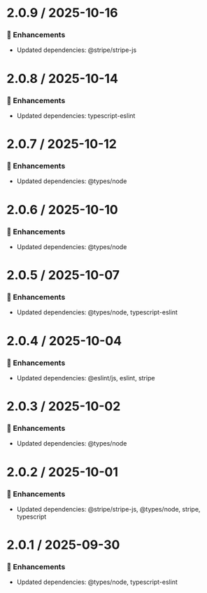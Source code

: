 # 2.0.9 / 2025-10-16

### :tada: Enhancements
- Updated dependencies: @stripe/stripe-js

# 2.0.8 / 2025-10-14

### :tada: Enhancements
- Updated dependencies: typescript-eslint

# 2.0.7 / 2025-10-12

### :tada: Enhancements
- Updated dependencies: @types/node

# 2.0.6 / 2025-10-10

### :tada: Enhancements
- Updated dependencies: @types/node

# 2.0.5 / 2025-10-07

### :tada: Enhancements
- Updated dependencies: @types/node, typescript-eslint

# 2.0.4 / 2025-10-04

### :tada: Enhancements
- Updated dependencies: @eslint/js, eslint, stripe

# 2.0.3 / 2025-10-02

### :tada: Enhancements
- Updated dependencies: @types/node

# 2.0.2 / 2025-10-01

### :tada: Enhancements
- Updated dependencies: @stripe/stripe-js, @types/node, stripe, typescript

# 2.0.1 / 2025-09-30

### :tada: Enhancements
- Updated dependencies: @types/node, typescript-eslint

